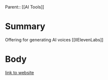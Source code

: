 Parent:: [[AI Tools]]
# Summary 
Offering for generating AI voices [[IIElevenLabs]]
# Body
[link to website](https://elevenlabs.io/)
